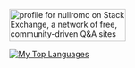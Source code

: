 <a href="https://stackexchange.com/users/5658021/nullromo"><img src="https://stackexchange.com/users/flair/5658021.png" width="208" height="58" alt="profile for nullromo on Stack Exchange, a network of free, community-driven Q&amp;A sites" title="profile for nullromo on Stack Exchange, a network of free, community-driven Q&amp;A sites" /></a>

[![My Top Languages](https://github-readme-stats.vercel.app/api/top-langs/?username=nullromo&langs_count=20&layout=compact)](https://github.com/anuraghazra/github-readme-stats)
